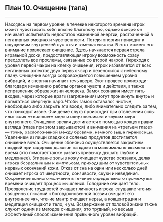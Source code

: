 ## План 10. Очищение (тапа)


---
Находясь на первом уровне, в течение некоторого времени игрок может чувствовать себя вполне благополучно, однако вскоре он начинает испытывать недостаток жизненной энергии, растраченной в негативных эмоциях и чувственности. Потеря энергии приводит к ощущениям внутренней пустоты и замешательства. В этот момент его внимание привлекает очищение. Здесь начинается первая стрела игральной доски, предоставляющая игроку возможность сразу преодолеть все проблемы, связанные со второй чакрой. Переходя с уровня первой чакры на клетку очищения, игрок избавляется от всех негативных аспектов двух первых чакр и переносится к небесному плану. Очищение всегда сопровождается повышением уровня вибраций, и энергия начинает течь вверх. Этот процесс происходит благодаря изменению работы органов чувств и действия, а также исправлению образа жизни человека. Замок сознания имеет пять входов, через которые враги (загрязнения) могут проникнуть внутрь и попытаться свергнуть царя. Чтобы замок оставался чистым, необходимо либо закрыть эти входы, либо внимательно следить за тем, что приходит извне. Очищение слуха происходит при отвлечении силы слышания от внешнего мира и направлении ее к звукам мира внутреннего. Очищение зрения достигается с помощью концентрации взгляда (глаза при этом закрываются) и внимания на «третьем глазе» — точке, расположенной между бровями, немного выше переносицы. Удалением из пищи сладких и соленых продуктов достигается очищение вкуса. Очищение обоняния осуществляется закрытием ноздрей при задержке дыхания на вдохе на максимально возможное время (это помогает также развить привычку дышать глубже и медленнее). Втирание золы в кожу очищает чувство осязания, делая игрока безразличным к импульсам, приходящим от чувствительных нервных окончаний кожи. Отказ от сна на один или несколько дней очищает игрока от инертности, сонливости, скуки и неведения. Сохранение полного молчания в течение определенного промежутка времени очищает процесс мышления. Голодание очищает тело. Преодоление трудностей очищает личность игрока, слушание чтения священных писаний и боговдохновенной поэзии очищает его внутреннее «я», чтение мантр очищает нервы, а концентрация и медитация очищают и тело, и ум. Воздержание от половой жизни также служит одним из методов очищения; это трудный, но весьма эффективный способ изменения привычного уровня вибраций.
